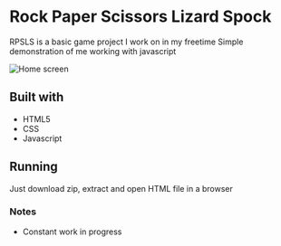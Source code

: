 # Rock Paper Scissors Lizard Spock

RPSLS is a basic game project I work on in my freetime
Simple demonstration of me working with javascript

![Home screen](https://ibb.co/smKH9sQ)

## Built with

* HTML5
* CSS
* Javascript

## Running

Just download zip, extract and open HTML file in a browser

### Notes

* Constant work in progress
